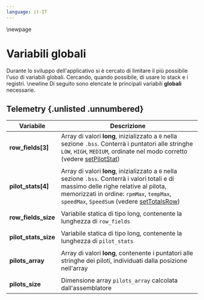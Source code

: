 ```yaml
---
language: it-IT
---
```


\newpage

# Variabili globali
Durante lo sviluppo dell'applicativo si è cercato di limitare il più possibile l'uso di variabili globali. Cercando, quando possibile, di usare lo stack e i registri. \newline
Di seguito sono elencate le principali variabili **globali** necessarie.

## Telemetry {.unlisted .unnumbered}
| **Variabile**     | **Descrizione**                                                    |
| ----------------- | ------------------------------------------------------------------ |
| **row_fields[3]**         | Array di valori **long**, inizializzato a `0` nella sezione `.bss`. Conterrà i puntatori alle stringhe  `LOW`, `HIGH`, `MEDIUM`, ordinate nel modo corretto (vedere [setPilotStat](#setpilotstat))|
|                           |
| **pilot_stats[4]**        | Array di valori **long**, inizializzato a `0` nella sezione `.bss`. Conterrà i valori totali e di massimo delle righe relative al pilota, memorizzati in ordine: `rpmMax`, `tempMax`, `speedMax`, `SpeedSum` (vedere [setTotalsRow](#settotalsrow))|
|                           |
| **row_fields_size**       | Variabile statica di tipo long, contenente la lunghezza di `row_fields`|
|                           |
| **pilot_stats_size**      | Variabile statica di tipo long, contenente la lunghezza di `pilot_stats`|
|                           |
| **pilots_array**          | Array di valori **long**, contenente i puntatori alle stringhe dei piloti, individuati dalla posizione nell'array|
|                           |
| **pilots_size**           | Dimensione array `pilots_array` calcolata dall'assemblatore |

